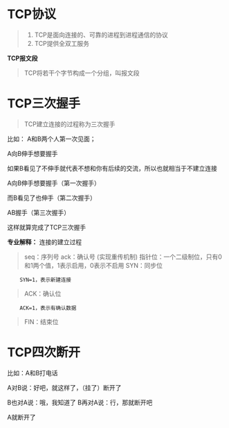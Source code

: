 # TCP协议
> 1. TCP是面向连接的、可靠的进程到进程通信的协议
> 2. TCP提供全双工服务

**TCP报文段**
> TCP将若干个字节构成一个分组，叫报文段

# TCP三次握手
> TCP建立连接的过程称为三次握手

比如： A和B两个人第一次见面；

A向B伸手想要握手

如果B看见了不伸手就代表不想和你有后续的交流，所以也就相当于不建立连接

A向B伸手想要握手（第一次握手）

而B看见了也伸手（第二次握手）

AB握手（第三次握手）

这样就算完成了TCP三次握手


**专业解释：**
连接的建立过程

> seq：序列号
> ack：确认号 (实现重传机制)
> 指针位：一个二级制位，只有0和1两个值，1表示启用，0表示不启用
> SYN：同步位

		SYN=1，表示新建连接
> ACK：确认位

		ACK=1，表示有确认数据
> FIN：结束位
			

# TCP四次断开

比如：A和B打电话

A对B说：好吧，就这样了，（挂了）断开了

B也对A说：哦，我知道了
B再对A说：行，那就断开吧

A就断开了



